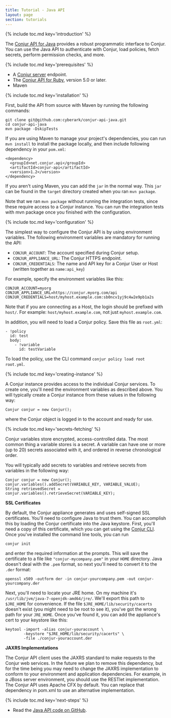 ```yaml
---
title: Tutorial - Java API
layout: page
section: tutorials
---
```


{% include toc.md key='introduction' %}

The [Conjur API for Java](https://github.com/cyberark/conjur-api-java) provides a robust programmatic interface to Conjur. You can use the Java API to authenticate with Conjur, load policies, fetch secrets, perform permission checks, and more.

{% include toc.md key='prerequisites' %}

* A [Conjur server](/get-started/) endpoint.
* The [Conjur API for Ruby](https://github.com/cyberark/conjur-api-ruby), version 5.0 or later.
* Maven

{% include toc.md key='installation' %}

First, build the API from source with Maven by running the following commands:

```
git clone git@github.com:cyberark/conjur-api-java.git
cd conjur-api-java
mvn package -DskipTests
```

If you are using Maven to manage your project's dependencies, you can run `mvn install` to install the package locally, and then include following dependency in your `pom.xml`:

```
<dependency>
  <groupId>net.conjur.api</groupId>
  <artifactId>conjur-api</artifactId>
  <version>1.2</version>
</dependency>
```

If you aren't using Maven, you can add the `jar` in the normal way. This `jar` can be found in the `target` directory created when you ran `mvn package`.

Note that we ran `mvn package` without running the integration tests, since these require access to a Conjur instance. You can run the integration tests with mvn package once you finished with the configuration.

{% include toc.md key='configuration' %}

The simplest way to configure the Conjur API is by using environment variables. The following environment variables are mandatory for running the API:

- `CONJUR_ACCOUNT`: The account specified during Conjur setup.
- `CONJUR_APPLIANCE_URL`: The Conjur HTTPS endpoint.
- `CONJUR_CREDENTIALS`: The name and API key for a Conjur User or Host (written together as `name:api_key`)

For example, specify the environment variables like this:

```
CONJUR_ACCOUNT=myorg
CONJUR_APPLIANCE_URL=https://conjur.myorg.com/api
CONJUR_CREDENTIALS=host/myhost.example.com:sb0ncv1yj9c4w2e9pb1a2s
```

Note that if you are connecting as a Host, the login should be prefixed with `host/`. For example: `host/myhost.example.com`, not just `myhost.example.com`.

In addition, you will need to load a Conjur policy. Save this file as `root.yml`:

```
- !policy
  id: test
  body:
    - !variable
      id: testVariable
```

To load the policy, use the CLI command `conjur policy load root root.yml`.

{% include toc.md key='creating-instance' %}

A Conjur instance provides access to the individual Conjur services. To create one, you'll need the environment variables as described above. You will typically create a Conjur instance from these values in the following way:

```
Conjur conjur = new Conjur();
```

where the Conjur object is logged in to the account and ready for use.

{% include toc.md key='secrets-fetching' %}

Conjur variables store encrypted, access-controlled data. The most common thing a variable stores is a secret. A variable can have one or more (up to 20) secrets associated with it, and ordered in reverse chronological order.

You will typically add secrets to variables and retrieve secrets from variables in the following way:

```
Conjur conjur = new Conjur();
conjur.variables().addSecret(VARIABLE_KEY, VARIABLE_VALUE);
String retrievedSecret = conjur.variables().retrieveSecret(VARIABLE_KEY);
```





**SSL Certificates**

By default, the Conjur appliance generates and uses self-signed SSL certificates. You'll need to configure Java to trust them. You can accomplish this by loading the Conjur certificate into the Java keystore. First, you'll need a copy of this certificate, which you can get using the [Conjur CLI](https://github.com/cyberark/conjur-cli). Once you've installed the command line tools, you can run

```
conjur init
```

and enter the required information at the prompts. This will save the certificate to a file like `"conjur-mycompany.pem"` in your `HOME` directory. Java doesn't deal with the `.pem` format, so next you'll need to convert it to the `.der` format:

```
openssl x509 -outform der -in conjur-yourcompany.pem -out conjur-yourcompany.der
```

Next, you'll need to locate your JRE home. On my machine it's `/usr/lib/jvm/java-7-openjdk-amd64/jre/`. We'll export this path to `$JRE_HOME` for convenience. If the file `$JRE_HOME/lib/security/cacerts` doesn't exist (you might need to be root to see it), you've got the wrong path for your `JRE_HOME`. Once you've found it, you can add the appliance's cert to your keystore like this:

```
keytool -import -alias conjur-youraccount \
        -keystore "$JRE_HOME/lib/security/cacerts" \
        -file ./conjur-youraccount.der
```

**JAXRS Implementations**

The Conjur API client uses the JAXRS standard to make requests to the Conjur web services. In the future we plan to remove this dependency, but for the time being you may need to change the JAXRS implementation to conform to your environment and application dependencies. For example, in a JBoss server environment, you should use the RESTlet implementation. The Conjur API uses Apache CFX by default. You can replace that dependency in pom.xml to use an alternative implementation.

{% include toc.md key='next-steps' %}

* Read the [Java API code on GitHub](https://github.com/cyberark/conjur-api-java).